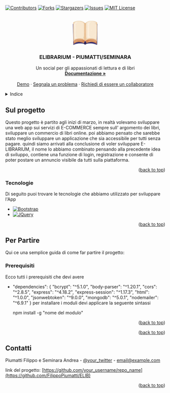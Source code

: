 <!-- Improved compatibility of back to top link: See: https://github.com/othneildrew/Best-README-Template/pull/73 -->
<a name="readme-top"></a>
<!--
*** Thanks for checking out the Best-README-Template. If you have a suggestion
*** that would make this better, please fork the repo and create a pull request
*** or simply open an issue with the tag "enhancement".
*** Don't forget to give the project a star!
*** Thanks again! Now go create something AMAZING! :D
-->



<!-- PROJECT SHIELDS -->
<!--
*** I'm using markdown "reference style" links for readability.
*** Reference links are enclosed in brackets [ ] instead of parentheses ( ).
*** See the bottom of this document for the declaration of the reference variables
*** for contributors-url, forks-url, etc. This is an optional, concise syntax you may use.
*** https://www.markdownguide.org/basic-syntax/#reference-style-links
-->
[![Contributors][contributors-shield]][contributors-url]
[![Forks][forks-shield]][forks-url]
[![Stargazers][stars-shield]][stars-url]
[![Issues][issues-shield]][issues-url]
[![MIT License][license-shield]][license-url]




<!-- PROJECT LOGO -->
<br />
<div align="center">
  <a href="https://github.com/FilippoPiumatti/ELIB">
    <img src="libro.jfif" alt="Logo" width="80" height="80">
  </a>

  <h3 align="center">ELIBRARIUM - PIUMATTI/SEMINARA</h3>

  <p align="center">
    Un social per gli appassionati di lettura e di libri
    <br />
    <a href="https://github.com/FilippoPiumatti/ELIB"><strong>Documentazione »</strong></a>
    <br />
    <br />
    <a href="https://github.com/FilippoPiumatti/ELIB">Demo</a>
    ·
    <a href="https://github.com/FilippoPiumatti/ELIB/issues">Segnala un problema</a>
    ·
    <a href="https://github.com/FilippoPiumatti/ELIB/issues">Richiedi di essere un collaboratore</a>
  </p>
</div>



<!-- TABLE OF CONTENTS -->
<details>
  <summary>Indice</summary>
  <ol>
    <li>
      <a href="#about-the-project">Progetto</a>
      <ul>
        <li><a href="#built-with">Tecnologie</a></li>
      </ul>
    </li>
    <li>
      <a href="#getting-started">Per far partire il progetto</a>
      <ul>
        <li><a href="#prerequisites">Prerequisiti</a></li>
        <li><a href="#installation">Installazioni</a></li>
      </ul>
    </li>
    <li><a href="#usage">Utilizzo</a></li>
    <li><a href="#roadmap">Roadmap</a></li>
    <li><a href="#contributing">Contributi</a></li>
    <li><a href="#license">Licenza</a></li>
    <li><a href="#contact">Contatti</a></li>
  </ol>
</details>



<!-- ABOUT THE PROJECT -->
## Sul progetto


Questo progetto è partito agli inizi di marzo, in realtà volevamo sviluppare una web app sui servizi di E-COMMERCE
sempre sull' argomento dei libri, sviluppare un commercio di libri online.
poi abbiamo pensato che sarebbe stato meglio sviluppare un applicazione che sia accessibile per tutti senza pagare.
quindi siamo arrivati alla conclusione di voler sviluppare E-LIBRARIUM, il nome lo abbiamo combinato pensando alla precedente idea di sviluppo, contiene una funzione di login, registrazione e consente di poter postare un annuncio visibile da tutti sulla piattaforma.

<p align="right">(<a href="#readme-top">back to top</a>)</p>



### Tecnologie

Di seguito puoi trovare le tecnologie che abbiamo utilizzato per sviluppare l'App
* [![Bootstrap][Bootstrap.com]][Bootstrap-url]
* [![JQuery][JQuery.com]][JQuery-url]

<p align="right">(<a href="#readme-top">back to top</a>)</p>


<!-- GETTING STARTED -->
## Per Partire

Qui ce una semplice guida di come far partire il progetto:

### Prerequisiti

Ecco tutti i prerequisiti che devi avere
* "dependencies": {
    "bcrypt": "^5.1.0",
    "body-parser": "^1.20.1",
    "cors": "^2.8.5",
    "express": "^4.18.2",
    "express-session": "^1.17.3",
    "html": "^1.0.0",
    "jsonwebtoken": "^9.0.0",
    "mongodb": "^5.0.1",
    "nodemailer": "^6.9.1"
  }
  per installare i moduli devi applicare la seguente sintassi

  npm install -g "nome del modulo"

<p align="right">(<a href="#readme-top">back to top</a>)</p>



<!-- CONTRIBUTING -->

<p align="right">(<a href="#readme-top">back to top</a>)</p>





<!-- CONTACT -->
## Contatti

Piumatti Filippo e Seminara Andrea - [@your_twitter](https://instagram/aka_freeezy) - email@example.com

link del progetto: [https://github.com/your_username/repo_name](https://github.com/FilippoPiumatti/ELIB)

<p align="right">(<a href="#readme-top">back to top</a>)</p>






<!-- MARKDOWN LINKS & IMAGES -->
<!-- https://www.markdownguide.org/basic-syntax/#reference-style-links -->
[contributors-shield]: https://img.shields.io/github/contributors/othneildrew/Best-README-Template.svg?style=for-the-badge
[contributors-url]: https://github.com/FilippoPiumatti/ELIB/graphs/contributors
[forks-shield]: https://img.shields.io/github/forks/othneildrew/Best-README-Template.svg?style=for-the-badge
[forks-url]: https://github.com/FilippoPiumatti/ELIB/network/members
[stars-shield]: https://img.shields.io/github/stars/othneildrew/Best-README-Template.svg?style=for-the-badge
[stars-url]: https://github.com/FilippoPiumatti/ELIB/stargazers
[issues-shield]: https://img.shields.io/github/issues/othneildrew/Best-README-Template.svg?style=for-the-badge
[issues-url]: https://github.com/FilippoPiumatti/ELIB/issues
[license-shield]: https://img.shields.io/github/license/FilippoPiumatti/ELIB.svg?style=for-the-badge
[license-url]: https://github.com/FilippoPiumatti/ELIB/blob/master/LICENSE.txt
[Bootstrap.com]: https://img.shields.io/badge/Bootstrap-563D7C?style=for-the-badge&logo=bootstrap&logoColor=white
[Bootstrap-url]: https://getbootstrap.com
[JQuery.com]: https://img.shields.io/badge/jQuery-0769AD?style=for-the-badge&logo=jquery&logoColor=white
[JQuery-url]: https://jquery.com 
[Express-url]: https://expressjs.com
[mongoDB]: https://mongodb.com
